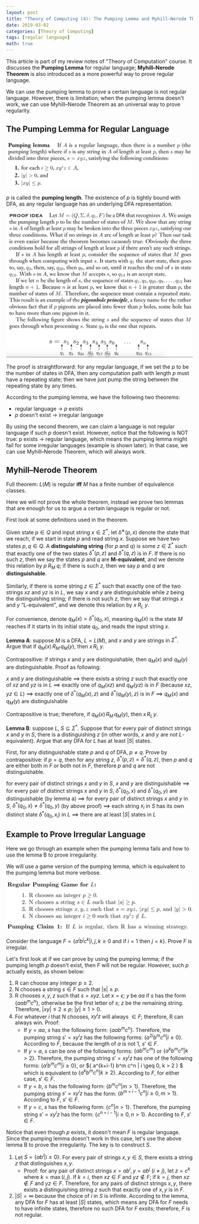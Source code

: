 ```yaml
---
layout: post
title: "Theory of Computing (4): The Pumping Lemma and Myhill–Nerode Theorem"
date: 2019-03-02
categories: [Theory of Computing]
tags: [regular language]
math: true
---
```


This article is part of my review notes of "Theory of Computation" course. It discusses the **Pumping Lemma** for regular language; **Myhill–Nerode Theorem** is also introduced as a more powerful way to prove regular language.

We can use the pumping lemma to prove a certain language is not regular language. However, there is limitation; when the pumping lemma doesn't work, we can use Myhill–Nerode Theorem as an universal way to prove regularity.

## The Pumping Lemma for Regular Language

![pumping-lemma](/assets/img/legacy/pump1.png)

$p$ is called the **pumping length**. The existence of $p$ is tightly bound with DFA, as any regular language has an underlying DFA representation.

![pumping-lemma](/assets/img/legacy/pump2.png)

The proof is straightforward: for any regular language, if we set the $p$ to be the number of states in DFA, then any computation path with length $p$ must have a repeating state; then we have just pump the string between the repeating state by any times.

According to the pumping lemma, we have the following two theorems:
* regular language $\to$ $p$ exists
* $p$ doesn't exist $\to$ irregular language

By using the second theorem, we can claim a language is not regular language if such $p$ doesn't exist. However, notice that the following is NOT true: p exists $\to$ regular language, which means the pumping lemma might fail for some irregular languages (example is shown later). In that case, we can use Myhill–Nerode Theorem, which will always work.

## Myhill–Nerode Theorem

Full theorem: $L(M)$ is regular **iff** $M$ has a finite number of equivalence classes.

Here we will not prove the whole theorem, instead we prove two lemmas that are enough for us to argue a certain language is regular or not.

First look at some definitions used in the theorem.

Given state $p \in Q$ and input string $x \in \Sigma^*$, let $\delta^∗(p,x)$ denote the state that we reach, if we start in state $p$ and read string $x$. Suppose we have two states $p, q \in Q$. A **distinguishing string** (for $p$ and $q$) is some $z \in \Sigma^*$ such that exactly one of the two states $\delta^* (p, z)$ and $δ^*(q, z)$ is in $F$. If there is no such $z$, then we say the states $p$ and $q$ are **M-equivalent**, and we denote this relation by $p \; R_M \; q$; if there is such $z$, then we say $p$ and $q$ are **distinguishable**.

Similarly, if there is some string $z \in \Sigma^*$ such that exactly one of the two strings $xz$ and $yz$ is in $L$, we say $x$ and $y$ are distinguishable while $z$ being the distinguishing string; if there is not such $z$, then we say that strings $x$ and $y$ “L-equivalent”, and we denote this relation by $x \; R_L \; y$.

For convenience, denote $q_M (x) = \delta^* (q_0, x)$, meaning $q_M (x)$ is the state $M$ reaches if it starts in its initial state $q_0$, and reads the input string $x$.

**Lemma A**: suppose $M$ is a DFA, $L = L(M)$, and $x$ and $y$ are strings in $\Sigma^*$. Argue that if $q_M (x) \,R_M\, q_M (y)$, then $x \,R_L\, y$.

Contrapositive: if strings $x$ and $y$ are distinguishable, then $q_M (x)$ and $q_M (y)$ are distinguishable. Proof as following:

$x$ and $y$ are distinguishable
$\implies$ there exists a string $z$ such that exactly one of $xz$ and $yz$ is in $L$
$\implies$ exactly one of $q_M (xz)$ and $q_M (yz)$ is in $F$ (because $xz, yz \in L$)
$\implies$ exactly one of $\delta^*(q_M (x), z)$ and $\delta^*(q_M (y), z)$ is in $F$
$\implies$ $q_M (x)$ and $q_M (y)$ are distinguishable

Contrapositive is true; therefore, if $q_M (x) \,R_M\, q_M (y)$, then $x \,R_L\, y$.

**Lemma B**: suppose $L$, $S \subseteq \Sigma^*$. Suppose that for every pair of distinct strings $x$ and $y$ in $S$, there is a distinguishing $z$ (in other words, $x$ and $y$ are not $L$-equivalent). Argue that any DFA for $L$ has at least $|S|$ states.

First, for any distinguishable state $p$ and $q$ of DFA, $p \neq q$. Prove by contrapositive: if $p = q$, then for any string $z$, $\delta^* (p, z) = \delta^* (q, z)$, then $p$ and $q$ are either both in $F$ or both not in $F$, therefore $p$ and $q$ are not distinguishable.

for every pair of distinct strings $x$ and $y$ in $S$, $x$ and $y$ are distinguishable
$\implies$ for every pair of distinct strings $x$ and $y$ in $S$, $\delta^* (q_0, x)$ and $\delta^* (q_0, y)$ are distinguishable (by lemma a)
$\implies$ for every pair of distinct strings $x$ and $y$ in $S$, $\delta^* (q_0, x) \neq \delta^* (q_0, y)$ (by above proof)
$\implies$ each string $x_i$ in $S$ has its own distinct state $\delta^* (q_0, x_i)$ in $L$
$\implies$ there are at least $|S|$ states in $L$

## Example to Prove Irregular Language

Here we go through an example when the pumping lemma fails and how to use the lemma B to prove irregularity.

We will use a game version of the pumping lemma, which is equivalent to the pumping lemma but more verbose.

![pumping-lemma](/assets/img/legacy/pump3.png)

Consider the language $F = \{ a^i b^j c^k | i, j, k \geq 0 \text{ and if } i = 1 \text{ then } j = k \}$. Prove $F$ is irregular.

Let's first look at if we can prove by using the pumping lemma; if the pumping length $p$ doesn't exist, then $F$ will not be regular. However, such $p$ actually exists, as shown below:

1. R can choose any integer $p \geq 2$.
2. N chooses a string $s \in F$ such that $|s| \geq p$.
3. R chooses $x, y, z$ such that $s = xyz$. Let $x = \epsilon$; $y$ be $aa$ if $s$ has the form $\{ aa b^m c^n \}$, otherwise be the first letter of $s$; $z$ be the remaining string. Therefore, $|xy| \leq 2 \leq p$; $|y| \geq 1 > 0$.
4. For whatever $i$ that N chooses, $x y^i z$ will always $\in F$; therefore, R can always win. Proof:
   * If $y = aa$, $s$ has the following form: $\{ aa b^m c^n \}$. Therefore, the pumping string $s' = x y^i z$ has the following forms: $\{ a^{2i} b^m c^n | i \geq 0 \}$. According to $F$, because the length of $a$ is not $1$, $s' \in F$.
   * If $y = a$, $s$ can be one of the following forms: $\{ a b^m c^m \}$ or $\{ a^k b^m c^n | k > 2 \}$. Therefore, the pumping string $s' = x y^i z$ has one of the following forms: $\{ a^i b^m c^m | i \geq 0 \}$, or $\{ a^{k+i-1} b^m c^n | i \geq 0, k > 2 \} $ which is equivalent to $\{ a^k b^m c^n | k \geq 2 \}$. According to $F$, for either case, $s' \in F$.
   * If $y = b$, $s$ has the following form: $\{ b^m c^n | m > 1 \}$. Therefore, the pumping string $s' = x y^i z$ has the form: $\{ b^{m+i-1} c^n | i \geq 0, m > 1 \}$. According to $F$, $s' \in F$.
   * If $y = c$, $s$ has the following form: $\{ c^n | n > 1 \}$. Therefore, the pumping string $s' = x y^i z$ has the form: $\{ c^{n+i-1} | i \geq 0, n > 1 \}$. According to $F$, $s' \in F$.

Notice that even though $p$ exists, it doesn't mean $F$ is regular language. Since the pumping lemma doesn't work in this case, let's use the above lemma B to prove the irregularity. The key is to construct $S$.

1. Let $S =\{ a b^i | i \geq 0 \}$. For every pair of strings $x, y \in S$, there exists a string $z$ that distinguishes $x, y$.
   * Proof: for any pair of distinct strings $x = ab^i, y = ab^j$ ($i \neq j$), let $z = c^k$ where $k = \max (i, j).$ If $k = i$, then $xz \in F$ and $yz \notin F$; if $k = j$, then $xz \notin F$ and $yz \in F$. Therefore, for any pairs of distinct strings $x, y$, there exists a distinguishing string $z$ such that exactly one of $x, y$ is in $F$.
2. $|S| = \infty$ because the choice of $i$ in $S$ is infinite. According to the lemma, any DFA for $F$ has at least $|S|$ states, which means any DFA for $F$ needs to have infinite states, therefore no such DFA for $F$ exsits; therefore, $F$ is not regular.
